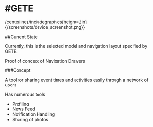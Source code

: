 #GETE
==========

/centerline{/includegraphics[height=2in]{/screenshots/device_screenshot.png}}

##Current State

Currently, this is the selected model and navigation layout specified by GETE.

Proof of concept of Navigation Drawers


###Concept

A tool for sharing event times and activities easily through a network of users

Has numerous tools

- Profiling
- News Feed
- Notification Handling
- Sharing of photos 